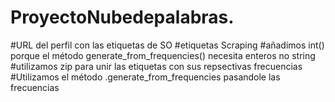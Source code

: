 # ProyectoNubedepalabras.
#URL del perfil con las etiquetas de SO
#etiquetas Scraping
#añadimos int() porque el método generate_from_frequencies() necesita enteros no string
#utilizamos zip para unir las etiquetas con sus repsectivas frecuencias
#Utilizamos el método .generate_from_frequencies pasandole las frecuencias
